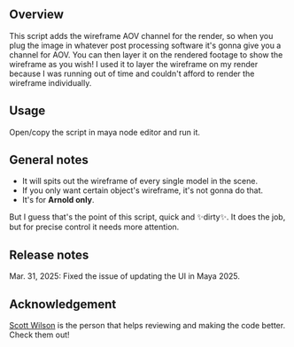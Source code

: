 ## Overview
This script adds the wireframe AOV channel for the render, so when you plug the image in whatever post processing software it's gonna give you a channel for AOV. You can then layer it on the rendered footage to show the wireframe as you wish! I used it to layer the wireframe on my render because I was running out of time and couldn't afford to render the wireframe individually.
## Usage
Open/copy the script in maya node editor and run it.
## General notes
- It will spits out the wireframe of every single model in the scene.
- If you only want certain object's wireframe, it's not gonna do that.
- It's for **Arnold only**.

But I guess that's the point of this script, quick and ✨dirty✨. It does the job, but for precise control it needs more attention.
## Release notes
Mar. 31, 2025: Fixed the issue of  updating the UI in Maya 2025.
## Acknowledgement
[Scott Wilson](https://github.com/scott-wilson/) is the person that helps reviewing and making the code better. Check them out!
